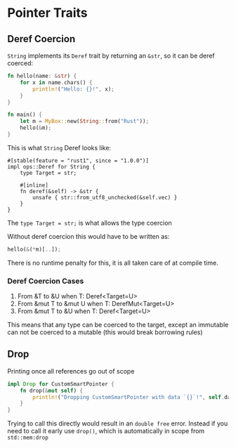 # Pointer Traits
## Deref Coercion
`String` implements its `Deref` trait by returning an `&str`, so it can be deref coerced:
```rust
fn hello(name: &str) {
    for x in name.chars() {
        println!("Hello: {}!", x);
    }
}

fn main() {
    let m = MyBox::new(String::from("Rust"));
    hello(&m);
}
```
This is what `String` Deref looks like:
```
#[stable(feature = "rust1", since = "1.0.0")]
impl ops::Deref for String {
    type Target = str;

    #[inline]
    fn deref(&self) -> &str {
        unsafe { str::from_utf8_unchecked(&self.vec) }
    }
}
```
The `type Target = str;` is what allows the type coercion

Without deref coercion this would have to be written as:
```rust
hello(&(*m)[..]);
```
There is no runtime penalty for this, it is all taken care of at compile time.

### Deref Coercion Cases
1. From &T to &U when T: Deref<Target=U>
2. From &mut T to &mut U when T: DerefMut<Target=U>
3. From &mut T to &U when T: Deref<Target=U>

This means that any type can be coerced to the target, except an immutable can not be coerced to a mutable (this would break borrowing rules)

## Drop
Printing once all references go out of scope
```rust
impl Drop for CustomSmartPointer {
    fn drop(&mut self) {
        println!("Dropping CustomSmartPointer with data `{}`!", self.data);
    }
}
```
Trying to call this directly would result in an `double free` error. Instead if you need to call it early use `drop()`, which is automatically in scope from `std::mem:drop`


